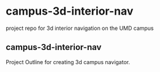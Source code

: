 # campus-3d-interior-nav
project repo for 3d interior navigation on the UMD campus

<h2>campus-3d-interior-nav</h2>
Project Outline for creating 3d campus navigator.

